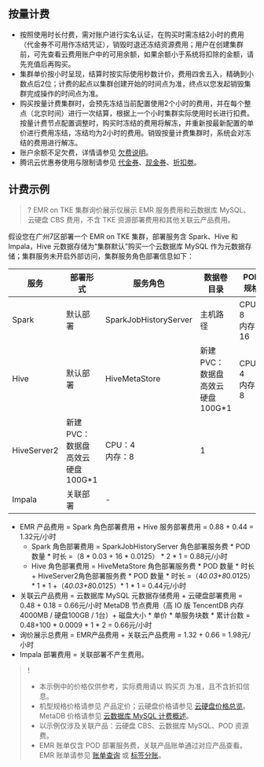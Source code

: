 ## 按量计费
- 按照使用时长付费，需对账户进行实名认证，在购买时需冻结2小时的费用（代金券不可用作冻结凭证），销毁时退还冻结资源费用；用户在创建集群前，可先查看云费用账户中的可用余额，如果余额小于系统将扣除的金额，请先充值后再购买。
- 集群单价按小时呈现，结算时按实际使用秒数计价，费用四舍五入，精确到小数点后2位；计费的起点以集群创建开始的时间点为准，终点以您发起销毁集群完成操作的时间点为准。
- 购买按量计费集群时，会预先冻结当前配置使用2个小时的费用，并在每个整点（北京时间）进行一次结算，根据上一个小时集群实际使用时长进行扣费。按量计费节点配置调整时，购买时冻结的费用将解冻，并重新按最新配置的单价进行费用冻结，冻结均为2小时的费用。销毁按量计费集群时，系统会对冻结的费用进行解冻。
- 账户余额不足欠费，详情请参见 [欠费说明](https://cloud.tencent.com/document/product/589/93141)。
- 腾讯云优惠券使用与限制请参见 [代金券](https://cloud.tencent.com/document/product/555/7428)、[现金券](https://cloud.tencent.com/document/product/555/68605)、[折扣劵](https://cloud.tencent.com/document/product/555/70603)。

## 计费示例
>? EMR on TKE 集群询价展示仅展示 EMR 服务费用和云数据库 MySQL、云硬盘 CBS 费用，不含 TKE 资源部署费用和其他关联云产品费用。
>
假设您在广州7区部署一个 EMR on TKE 集群，部署服务含 Spark、Hive 和 Impala，Hive 元数据存储为“集群默认”购买一个云数据库 MySQL 作为元数据存储；集群服务未开启外部访问，集群服务角色部署信息如下：
<table>
<thead>
<tr>
<th>服务</th>
<th>部署形式</th>
<th>服务角色</th>
<th>数据卷目录</th>
<th>POD 规格</th>
<th>POD 数量</th>
</tr>
</thead>
<tbody><tr>
<td>Spark</td>
<td>默认部署</td>
<td>SparkJobHistoryServer</td>
<td>主机路径</td>
<td>CPU：8<br>内存：16</td>
<td>2</td>
</tr>
<tr>
<td>Hive</td>
<td>默认部署</td>
<td>HiveMetaStore</td>
<td>新建 PVC：数据盘<br>高效云硬盘100G*1</td>
<td>CPU：4<br>内存：8</td>
<td>1</td>
</tr>
<tr>
<td>HiveServer2</td>
<td>新建 PVC：数据盘<br>高效云硬盘100G*1</td>
<td>CPU：4<br>内存：8</td>
<td>1</td>
</tr>
<tr>
<td>Impala</td>
<td>关联部署</td>
<td colspan=4>-</td>
</tr>
</tbody></table>

- EMR 产品费用 = Spark 角色部署费用 + Hive 服务部署费用 = 0.88 + 0.44 = 1.32元/小时
	- Spark 角色部署费用 = SparkJobHistoryServer 角色部署服务费 * POD 数量 * 时长 =（8 * 0.03 + 16 * 0.0125） * 2 * 1 = 0.88元/小时
	- Hive 角色部署费用 = HiveMetaStore 角色部署服务费 * POD 数量 * 时长 + HiveServer2角色部署服务费 * POD 数量 * 时长 =（4*0.03+8*0.0125）* 1 * 1 +（4*0.03+8*0.0125）* 1 * 1 = 0.44元/小时
- 关联云产品费用 = 云数据库 MySQL 元数据存储费用 + 云硬盘部署费用 = 0.48 + 0.18 = 0.66元/小时
MetaDB 节点费用（高 IO 版 TencentDB 内存4000MB / 硬盘100GB / 1台）+ 磁盘大小 * 单价 * 单服务块数 * 累计台数 = 0.48+100 * 0.0009 * 1 * 2 = 0.66元/小时
- 询价展示总费用 = EMR产品费用 + 关联云产品费用 = 1.32 + 0.66 = 1.98元/小时
- Impala 部署费用 = 关联部署不产生费用。

>! 
>- 本示例中的价格仅供参考，实际费用请以 购买页 为准，且不含折扣信息。
>- 机型规格价格请参见 产品定价；云硬盘价格请参见 [云硬盘价格总览](https://cloud.tencent.com/document/product/362/2413)。MetaDB 价格请参见 [云数据库 MySQL 计费概述](https://cloud.tencent.com/document/product/236/18335)。
>- 以示例仅涉及关联产品：云硬盘 CBS、云数据库 MySQL、POD 资源费。
>- EMR 账单仅含 POD 部署服务费，关联产品账单通过对应产品查看。EMR 账单请参见 [账单查询](https://cloud.tencent.com/document/product/589/54093) 或 [标签分账](https://cloud.tencent.com/document/product/589/76211)。

